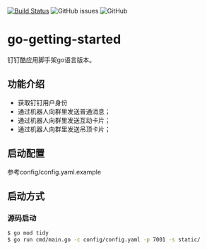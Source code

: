[![Build Status](https://github.com/open-dingtalk/go-getting-started/workflows/Go/badge.svg?branch=master)](https://github.com/open-dingtalk/go-getting-started/actions)
![GitHub issues](https://img.shields.io/github/issues/open-dingtalk/go-getting-started)
![GitHub](https://img.shields.io/github/license/open-dingtalk/go-getting-started)

# go-getting-started
钉钉酷应用脚手架go语言版本。

## 功能介绍
- 获取钉钉用户身份
- 通过机器人向群里发送普通消息；
- 通过机器人向群里发送互动卡片；
- 通过机器人向群里发送吊顶卡片；

## 启动配置
参考config/config.yaml.example

## 启动方式

### 源码启动
```bash
$ go mod tidy
$ go run cmd/main.go -c config/config.yaml -p 7001 -s static/
```

